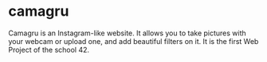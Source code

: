 # camagru
Camagru is an Instagram-like website. It allows you to take pictures with your webcam or upload one, and add beautiful filters on it.  It is the first Web Project of the school 42.
